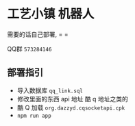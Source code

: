 # 工艺小镇 机器人

需要的话自己部署,  = = 

QQ群 `573284146`


## 部署指引

* 导入数据库 `qq_link.sql`
* 修改里面的东西 api 地址 酷 q 地址之类的
* 酷 Q 加载 `org.dazzyd.cqsocketapi.cpk`
* `npm run app`

